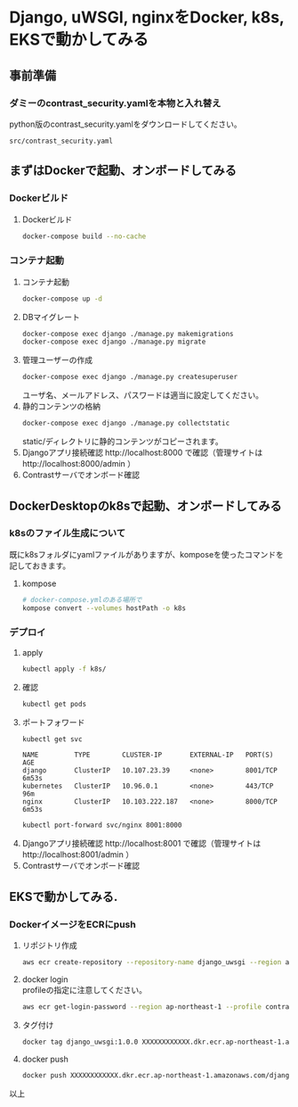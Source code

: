 # Django, uWSGI, nginxをDocker, k8s, EKSで動かしてみる

## 事前準備
### ダミーのcontrast_security.yamlを本物と入れ替え
python版のcontrast_security.yamlをダウンロードしてください。
```
src/contrast_security.yaml
```

## まずはDockerで起動、オンボードしてみる
### Dockerビルド
1. Dockerビルド
    ```bash
    docker-compose build --no-cache
    ```

### コンテナ起動
1. コンテナ起動
    ```bash
    docker-compose up -d
    ```
2. DBマイグレート
    ```bash
    docker-compose exec django ./manage.py makemigrations
    docker-compose exec django ./manage.py migrate
    ```
4. 管理ユーザーの作成
    ```bash
    docker-compose exec django ./manage.py createsuperuser
    ```
    ユーザ名、メールアドレス、パスワードは適当に設定してください。
5. 静的コンテンツの格納
    ```bash
    docker-compose exec django ./manage.py collectstatic
    ```
    static/ディレクトリに静的コンテンツがコピーされます。
6. Djangoアプリ接続確認
  http://localhost:8000 で確認（管理サイトは http://localhost:8000/admin ）
7. Contrastサーバでオンボード確認

## DockerDesktopのk8sで起動、オンボードしてみる
### k8sのファイル生成について
既にk8sフォルダにyamlファイルがありますが、komposeを使ったコマンドを記しておきます。
1. kompose
    ```bash
    # docker-compose.ymlのある場所で
    kompose convert --volumes hostPath -o k8s
    ```
### デプロイ
1. apply
    ```bash
    kubectl apply -f k8s/
    ```
2. 確認
    ```bash
    kubectl get pods
    ```
3. ポートフォワード
    ```bash
    kubectl get svc
    ```
    ```
    NAME         TYPE        CLUSTER-IP       EXTERNAL-IP   PORT(S)    AGE
    django       ClusterIP   10.107.23.39     <none>        8001/TCP   6m53s
    kubernetes   ClusterIP   10.96.0.1        <none>        443/TCP    96m
    nginx        ClusterIP   10.103.222.187   <none>        8000/TCP   6m53s
    ```
    ```bash
    kubectl port-forward svc/nginx 8001:8000
    ```
4. Djangoアプリ接続確認
  http://localhost:8001 で確認（管理サイトは http://localhost:8001/admin ）
5. Contrastサーバでオンボード確認

## EKSで動かしてみる.
### DockerイメージをECRにpush
1. リポジトリ作成
    ```bash
    aws ecr create-repository --repository-name django_uwsgi --region ap-northeast-1 --profile contrastsecurity
    ```
2. docker login  
    profileの指定に注意してください。
    ```bash
    aws ecr get-login-password --region ap-northeast-1 --profile contrastsecurity | docker login --username AWS --password-stdin XXXXXXXXXXXX.dkr.ecr.ap-northeast-1.amazonaws.com
    ```
3. タグ付け
    ```bash
    docker tag django_uwsgi:1.0.0 XXXXXXXXXXXX.dkr.ecr.ap-northeast-1.amazonaws.com/django_uwsgi:1.0.0
    ```
4. docker push
    ```bash
    docker push XXXXXXXXXXXX.dkr.ecr.ap-northeast-1.amazonaws.com/django_uwsgi:1.0.0
    ```

以上
